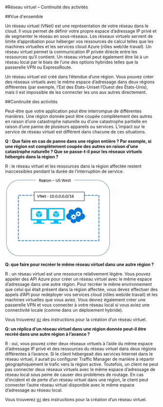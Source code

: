 <properties
	pageTitle="Que faire si une interruption du service Azure affecte des réseaux virtuels Azure ? | Microsoft Azure"
	description="Découvrez la procédure à suivre si une interruption du service Azure affecte vos instances réseaux virtuels Azure."
	services="virtual-network"
	documentationCenter=""
	authors="NarayanAnnamalai"
	manager="jefco"
	editor=""/>

<tags
	ms.service="virtual-network"
	ms.workload="virtual-network"
	ms.tgt_pltfrm="na"
	ms.devlang="na"
	ms.topic="article"
	ms.date="05/16/2016"
	ms.author="narayan;aglick"/>

#Réseau virtuel – Continuité des activités

##Vue d'ensemble

Un réseau virtuel (VNet) est une représentation de votre réseau dans le cloud. Il vous permet de définir votre propre espace d’adressage IP privé et de segmenter le réseau en sous-réseaux. Les réseaux virtuels servent de limite d’approbation pour héberger vos ressources de calcul telles que les machines virtuelles et les services cloud Azure (rôles web/de travail). Un réseau virtuel permet la communication IP privée directe entre les ressources qu’il contient. Un réseau virtuel peut également être lié à un réseau local par le biais de l’une des options hybrides telles que la passerelle VPN ou ExpressRoute.
 
Un réseau virtuel est créé dans l’étendue d’une région. Vous pouvez créer des réseaux virtuels avec le même espace d’adressage dans deux régions différentes (par exemple, l’Est des États-Uniset l’Ouest des États-Unis), mais il est impossible de les connecter les uns aux autres directement.

##Continuité des activités

Peut-être que votre application peut être interrompue de différentes manières. Une région donnée peut être coupée complètement des autres en raison d’une catastrophe naturelle ou d’une catastrophe partielle en raison d’une panne de plusieurs appareils ou services. L’impact sur le service de réseau virtuel est différent dans chacune de ces situations.

**Q : Que faire en cas de panne dans une région entière ? Par exemple, si une région est complètement coupée des autres en raison d’une catastrophe naturelle ? Que se passe-t-il pour les réseaux virtuels hébergés dans la région ?**

R : le réseau virtuel et les ressources dans la région affectée restent inaccessibles pendant la durée de l’interruption de service.

![Diagramme de réseau virtuel simple](./media/virtual-network-disaster-recovery-guidance/vnet.png)

**Q: que faire pour recréer le même réseau virtuel dans une autre région ?**

R : un réseau virtuel est une ressource relativement légère. Vous pouvez appeler des API Azure pour créer un réseau virtuel avec le même espace d’adressage dans une autre région. Pour recréer le même environnement que celui qui était présent dans la région affectée, vous devez effectuer des appels d’API pour redéployer vos services cloud (rôles web/de travail) et les machines virtuelles que vous aviez. Vous devrez également créer une passerelle VPN et vous connecter à votre réseau local si vous aviez une connectivité locale (comme dans un déploiement hybride).

Vous trouverez [ici](./virtual-networks-create-vnet-arm-pportal.md) des instructions pour la création d’un réseau virtuel.

**Q: un réplica d’un réseau virtuel dans une région donnée peut-il être recréé dans une autre région à l’avance ?**

R : oui, vous pouvez créer deux réseaux virtuels à l’aide du même espace d’adressage IP privé et des ressources du réseau virtuel dans deux régions différentes à l’avance. Si le client hébergeait des services Internet dans le réseau virtuel, il aurait pu configurer Traffic Manager de manière à répartir géographiquement le trafic vers la région active. Toutefois, un client ne peut pas connecter deux réseaux virtuels avec le même espace d’adressage de réseau local sous peine de causer des problèmes de routage. En cas d’incident et de perte d’un réseau virtuel dans une région, le client peut connecter l’autre réseau virtuel disponible avec le même espace d’adressage au réseau local.

Vous trouverez [ici](./virtual-networks-create-vnet-arm-pportal.md) des instructions pour la création d’un réseau virtuel.

<!---HONumber=AcomDC_0601_2016-->